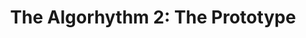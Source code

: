 ---
layout: playlist
title: "The Algorhythm 2: The Prototype"
startDate: 2024
endDate: 2025
songs: [
    ghosts-of-failure,
    buried-escalade,
    damp,
    bass-and-piano,
    # empty-casino,
    codes-vocal,
    astro-houston-pad,
    humble,
    cymaprodz,
    summer-snare,
]
---
